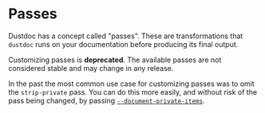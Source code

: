 # Passes

Dustdoc has a concept called "passes". These are transformations that
`dustdoc` runs on your documentation before producing its final output.

Customizing passes is **deprecated**. The available passes are not considered stable and may
change in any release.

In the past the most common use case for customizing passes was to omit the `strip-private` pass.
You can do this more easily, and without risk of the pass being changed, by passing
[`--document-private-items`](./unstable-features.md#--document-private-items).
